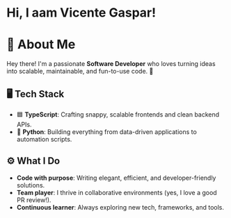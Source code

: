 # Hi, I aam Vicente Gaspar!

# 🌟 About Me  
Hey there! I'm a passionate **Software Developer** who loves turning ideas into scalable, maintainable, and fun-to-use code. 🚀  

## 🖥️ Tech Stack  
- 🟦 **TypeScript**: Crafting snappy, scalable frontends and clean backend APIs.  
- 🐍 **Python**: Building everything from data-driven applications to automation scripts.  

## ⚙️ What I Do  
- **Code with purpose**: Writing elegant, efficient, and developer-friendly solutions.  
- **Team player**: I thrive in collaborative environments (yes, I love a good PR review!).  
- **Continuous learner**: Always exploring new tech, frameworks, and tools.  

